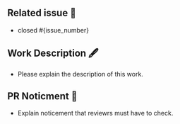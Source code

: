 ## Related issue 🚀
- closed #{issue_number}

## Work Description 🖋️
- Please explain the description of this work.

## PR Noticment 🔖
- Explain noticement that reviewrs must have to check.
